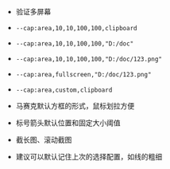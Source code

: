 - 验证多屏幕

- `--cap:area,10,10,100,100,clipboard`
- `--cap:area,10,10,100,100,"D:/doc"`
- `--cap:area,10,10,100,100,"D:/doc/123.png"`
- `--cap:area,fullscreen,"D:/doc/123.png"`
- `--cap:area,custom,clipboard`

- 马赛克默认方框的形式，鼠标划拉方便
- 标号箭头默认位置和固定大小阈值
- 截长图、滚动截图
- 建议可以默认记住上次的选择配置，如线的粗细